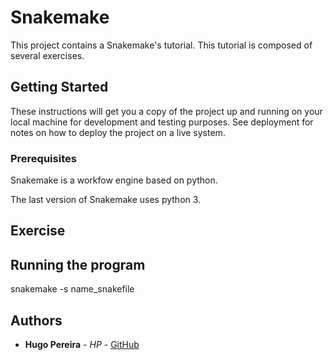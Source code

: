 # Snakemake
This project contains a Snakemake's tutorial. This tutorial is composed of several exercises.  

## Getting Started

These instructions will get you a copy of the project up and running on your local machine for development and testing purposes. See deployment for notes on how to deploy the project on a live system.

### Prerequisites

Snakemake is a workfow engine based on python.

The last version of Snakemake uses python 3.

## Exercise

## Running the program

snakemake -s name_snakefile

## Authors

* **Hugo Pereira** - *HP* - [GitHub](https://github.com/PereiraHugo)
